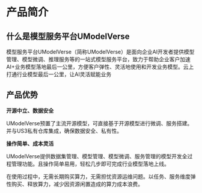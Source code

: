# **产品简介**



## **什么是模型服务平台UModelVerse**

模型服务平台UModelVerse（简称UModelVerse）是面向企业AI开发者提供模型管理、模型微调、推理服务等的一站式模型服务平台，致力于帮助企业客户加速AI+业务模型落地最后一公里，方便客户弹性、灵活地使用和开发业务模型。云上打通行业模型最后一公里，让AI灵活赋能业务



## **产品优势**

**开源中立、数据安全**

UModelVerse预置了主流开源模型，可直接基于开源模型进行微调、服务搭建。并与US3私有仓库集成，确保数据安全、私有性。



**操作简单、成本灵活**

UModelVerse提供数据集管理、模型管理、模型微调、服务管理的模型开发全过程管理功能。且操作简单易用，轻松几步即可完成行业模型落地上线。

在使用过程中，无需长期购买算力，无需担忧资源运维问题。以任务、服务维度弹性购买、释放算力，减少因资源闲置造成的算力成本浪费。
